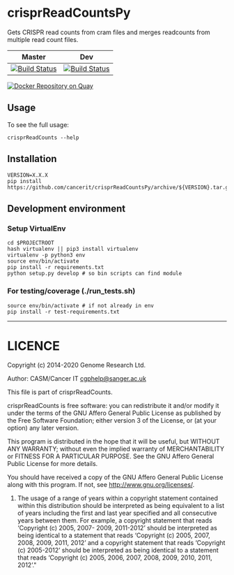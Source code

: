 # crisprReadCountsPy

Gets CRISPR read counts from cram files and merges readcounts from multiple read count files.

| Master | Dev |
|---|---|
|  [![Build Status](https://travis-ci.org/cancerit/crisprReadCountsPy.svg?branch=master)](https://travis-ci.org/cancerit/crisprReadCountsPy) | [![Build Status](https://travis-ci.org/cancerit/crisprReadCountsPy.svg?branch=develop)](https://travis-ci.org/cancerit/crisprReadCountsPy) |

[![Docker Repository on Quay](https://quay.io/repository/wtsicgp/crisprreadcountspy/status "Docker Repository on Quay")](https://quay.io/repository/wtsicgp/crisprreadcountspy)

## Usage

To see the full usage:

```
crisprReadCounts --help
```

## Installation

```
VERSION=X.X.X
pip install https://github.com/cancerit/crisprReadCountsPy/archive/${VERSION}.tar.gz
```

## Development environment

### Setup VirtualEnv

```
cd $PROJECTROOT
hash virtualenv || pip3 install virtualenv
virtualenv -p python3 env
source env/bin/activate
pip install -r requirements.txt
python setup.py develop # so bin scripts can find module
```

### For testing/coverage (./run_tests.sh)

```
source env/bin/activate # if not already in env
pip install -r test-requirements.txt
```

---

LICENCE
=======
Copyright (c) 2014-2020 Genome Research Ltd.

Author: CASM/Cancer IT <cgphelp@sanger.ac.uk>

This file is part of crisprReadCounts.

crisprReadCounts is free software: you can redistribute it and/or modify it under
the terms of the GNU Affero General Public License as published by the Free
Software Foundation; either version 3 of the License, or (at your option) any
later version.

This program is distributed in the hope that it will be useful, but WITHOUT
ANY WARRANTY; without even the implied warranty of MERCHANTABILITY or FITNESS
FOR A PARTICULAR PURPOSE. See the GNU Affero General Public License for more
details.

You should have received a copy of the GNU Affero General Public License
along with this program. If not, see <http://www.gnu.org/licenses/>.

1. The usage of a range of years within a copyright statement contained within
this distribution should be interpreted as being equivalent to a list of years
including the first and last year specified and all consecutive years between
them. For example, a copyright statement that reads ‘Copyright (c) 2005, 2007-
2009, 2011-2012’ should be interpreted as being identical to a statement that
reads ‘Copyright (c) 2005, 2007, 2008, 2009, 2011, 2012’ and a copyright
statement that reads ‘Copyright (c) 2005-2012’ should be interpreted as being
identical to a statement that reads ‘Copyright (c) 2005, 2006, 2007, 2008,
2009, 2010, 2011, 2012’."
